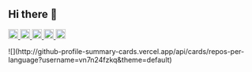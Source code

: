 ## Hi there 👋

<!--
**daiki030612/daiki030612** is a ✨ _special_ ✨ repository because its `README.md` (this file) appears on your GitHub profile.

Here are some ideas to get you started:

- 🔭 I’m currently working on ...
- 🌱 I’m currently learning ...
- 👯 I’m looking to collaborate on ...
- 🤔 I’m looking for help with ...
- 💬 Ask me about ...
- 📫 How to reach me: ...
- 😄 Pronouns: ...
- ⚡ Fun fact: ...
-->
<p align="left">
  <a href="https://github.com/daiki030612">
    <img height="20" src="https://komarev.com/ghpvc/?username=Keichan15" />
  </a>
  <a href="https://github.com/daiki030612">
    <img height="20" src="https://img.shields.io/github/followers/Keichan15?label=follow&logo=github&style=flat" />
  </a>
  <a href="http://qiita.com/daiki030612">
    <img height="20" src="https://qiita-badge.apiapi.app/s/Keichan_15/posts.svg" />
  </a>
  <a href="http://qiita.com/daiki030612">
    <img height="20" src="https://qiita-badge.apiapi.app/s/Keichan_15/contributions.svg" />
  </a>
  <a href="https://zenn.dev/daiki030612">
    <img height="20" src="https://badgen.org/img/zenn/keichan_15/articles?style=plastic" />
  </a>
</p>
<p>
 ![](http://github-profile-summary-cards.vercel.app/api/cards/repos-per-language?username=vn7n24fzkq&theme=default)
</p>
